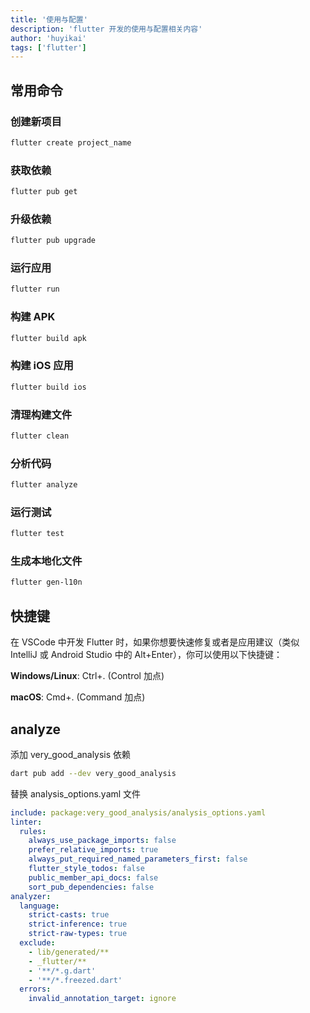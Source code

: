```yaml
---
title: '使用与配置'
description: 'flutter 开发的使用与配置相关内容'
author: 'huyikai'
tags: ['flutter']
---
```


## 常用命令

### 创建新项目

```sh
flutter create project_name
```

### 获取依赖

```sh
flutter pub get
```

### 升级依赖

```sh
flutter pub upgrade
```

### 运行应用

```sh
flutter run
```

### 构建 APK

```sh
flutter build apk
```

### 构建 iOS 应用

```sh
flutter build ios
```

### 清理构建文件

```sh
flutter clean
```

### 分析代码

```sh
flutter analyze
```

### 运行测试

```sh
flutter test
```

### 生成本地化文件

```sh
flutter gen-l10n
```

## 快捷键

在 VSCode 中开发 Flutter 时，如果你想要快速修复或者是应用建议（类似 IntelliJ 或 Android Studio 中的 Alt+Enter），你可以使用以下快捷键：

**Windows/Linux**: Ctrl+. (Control 加点)

**macOS**: Cmd+. (Command 加点)

## analyze

添加 very_good_analysis 依赖

```sh
dart pub add --dev very_good_analysis
```

替换 analysis_options.yaml 文件

```yaml
include: package:very_good_analysis/analysis_options.yaml
linter:
  rules:
    always_use_package_imports: false
    prefer_relative_imports: true
    always_put_required_named_parameters_first: false
    flutter_style_todos: false
    public_member_api_docs: false
    sort_pub_dependencies: false
analyzer:
  language:
    strict-casts: true
    strict-inference: true
    strict-raw-types: true
  exclude:
    - lib/generated/**
    - _flutter/**
    - '**/*.g.dart'
    - '**/*.freezed.dart'
  errors:
    invalid_annotation_target: ignore
```
